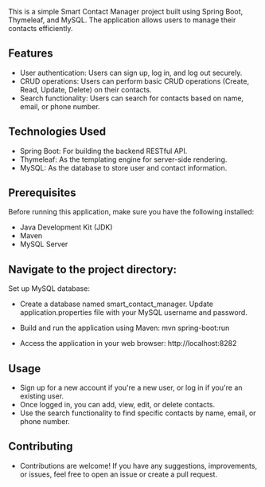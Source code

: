 This is a simple Smart Contact Manager project built using Spring Boot, Thymeleaf, and MySQL. The application allows users to manage their contacts efficiently.

## Features

- User authentication: Users can sign up, log in, and log out securely.
- CRUD operations: Users can perform basic CRUD operations (Create, Read, Update, Delete) on their contacts.
- Search functionality: Users can search for contacts based on name, email, or phone number.
 
## Technologies Used

- Spring Boot: For building the backend RESTful API.
- Thymeleaf: As the templating engine for server-side rendering.
- MySQL: As the database to store user and contact information.

## Prerequisites

Before running this application, make sure you have the following installed:

- Java Development Kit (JDK)
- Maven
- MySQL Server

## Navigate to the project directory:

  Set up MySQL database:

- Create a database named smart_contact_manager.
  Update application.properties file with your MySQL username and password.
  
- Build and run the application using Maven:
  mvn spring-boot:run
  
- Access the application in your web browser:
  http://localhost:8282
  
## Usage

- Sign up for a new account if you're a new user, or log in if you're an existing user.
- Once logged in, you can add, view, edit, or delete contacts.
- Use the search functionality to find specific contacts by name, email, or phone number.
  
## Contributing

- Contributions are welcome! If you have any suggestions, improvements, or issues, feel free to open an issue or create a pull request.

